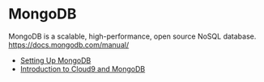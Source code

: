 # MongoDB

MongoDB is a scalable, high-performance, open source NoSQL database. https://docs.mongodb.com/manual/
* [Setting Up MongoDB](https://community.c9.io/t/setting-up-mongodb/1717)
* [Introduction to Cloud9 and MongoDB](https://c9.io/blog/introduction-to-cloud9-and-mongodb/)